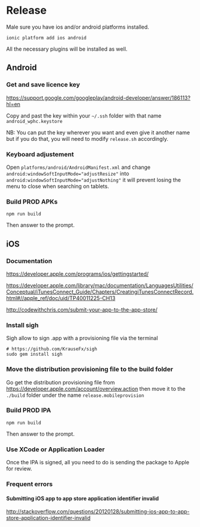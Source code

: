 # Release

Male sure you have ios and/or android platforms installed.

```
ionic platform add ios android
```

All the necessary plugins will be installed as well.

## Android

### Get and save licence key

<https://support.google.com/googleplay/android-developer/answer/186113?hl=en>

Copy and past the key within your ```~/.ssh``` folder with that name ```android_wphc.keystore```

NB: You can put the key wherever you want and even give it another name but if you do that, you will need to modify ```release.sh``` accordingly.

### Keyboard adjustement

Open ```platforms/android/AndroidManifest.xml``` and change ```android:windowSoftInputMode="adjustResize"``` into ```android:windowSoftInputMode="adjustNothing"``` it will prevent losing the menu to close when searching on tablets.

### Build PROD APKs

```
npm run build
```

Then answer to the prompt.

## iOS

### Documentation

<https://developer.apple.com/programs/ios/gettingstarted/>

<https://developer.apple.com/library/mac/documentation/LanguagesUtilities/Conceptual/iTunesConnect_Guide/Chapters/CreatingiTunesConnectRecord.html#//apple_ref/doc/uid/TP40011225-CH13>

<http://codewithchris.com/submit-your-app-to-the-app-store/>

### Install sigh

Sigh allow to sign .app with a provisioning file via the terminal

```
# https://github.com/KrauseFx/sigh
sudo gem install sigh
```

### Move the distribution provisioning file to the build folder

Go get the distribution provisioning file from <https://developer.apple.com/account/overview.action> then move it to the ```./build``` folder under the name ```release.mobileprovision```

### Build PROD IPA

```
npm run build
```

Then answer to the prompt.

### Use XCode or Application Loader

Once the IPA is signed, all you need to do is sending the package to Apple for review.

### Frequent errors

#### Submitting iOS app to app store application identifier invalid

<http://stackoverflow.com/questions/20120128/submitting-ios-app-to-app-store-application-identifier-invalid>
